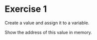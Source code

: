 # Exercise 1

Create a value and assign it to a variable.

Show the address of this value in memory.
